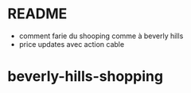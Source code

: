 # README

- comment farie du shooping comme à beverly hills
- price updates avec action cable
# beverly-hills-shopping
